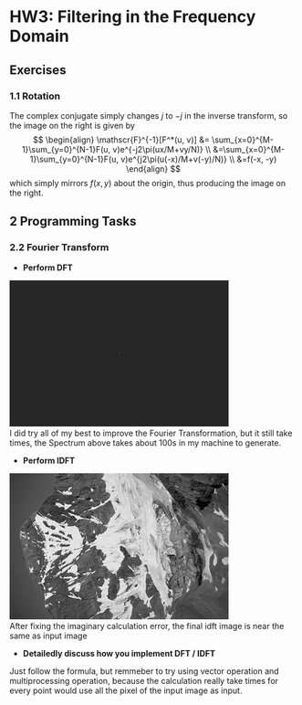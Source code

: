 # HW3: Filtering in the Frequency Domain

## Exercises

### 1.1 Rotation

The complex conjugate simply changes $j$ to $−j$ in the inverse transform, so the image on the right is given by
$$
\begin{align}
\mathscr{F}^{-1}[F^*(u, v)] &= \sum_{x=0}^{M-1}\sum_{y=0}^{N-1}F(u, v)e^{-j2\pi(ux/M+vy/N)} \\
&=\sum_{x=0}^{M-1}\sum_{y=0}^{N-1}F(u, v)e^{j2\pi(u(-x)/M+v(-y)/N)} \\
&=f(-x, -y)
\end{align}
$$
which simply mirrors $f(x, y)$ about the origin, thus producing the image on the right.

## 2 Programming Tasks

### 2.2 Fourier Transform

* **Perform DFT**

![](src/images/dft_72.png)<br>
I did try all of my best to improve the Fourier Transformation, but it still take times, the Spectrum above takes about 100s in my machine to generate.

* **Perform IDFT**

![](src/images/idft_72.png)<br>
After fixing the imaginary calculation error, the final idft image is near the same as input image

* **Detailedly discuss how you implement DFT / IDFT**

Just follow the formula, but remmeber to try using vector operation and multiprocessing operation, because the calculation really take times for every point would use all the pixel of the input image as input.
